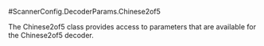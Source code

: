 #ScannerConfig.DecoderParams.Chinese2of5

The Chinese2of5 class provides access to parameters that are available for the Chinese2of5 decoder.
